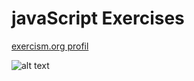 # javaScript Exercises

[exercism.org profil](https://exercism.org/profiles/ahmetenesdur)

![alt text](https://i.imgur.com/W9ZIcnq.png " journey through JavaScript")
